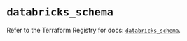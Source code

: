 # `databricks_schema`

Refer to the Terraform Registry for docs: [`databricks_schema`](https://registry.terraform.io/providers/databricks/databricks/1.76.0/docs/resources/schema).
